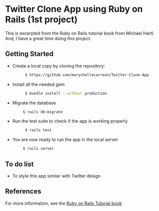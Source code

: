 # Twitter Clone App using Ruby on Rails (1st project)

This is excerpted from the Ruby on Rails tutorial book from Michael Hartl.
And, I have a great time doing this project.



## Getting Started
 - Create a local copy by cloning the repository:
 ```sh
          $ https://github.com/marychellecarreon/Twitter-Clone-App
 ```
 - Install all the needed gem
 ```sh 
          $ bundle install --without production
```
 - Migrate the database
  ```sh 
          $ rails db:migrate
```       
 - Run the test suite to check if the app is working properly
 ```sh 
          $ rails test
```   
  - You are now ready to run the app in the local server
 
  ```sh 
          $ rails server
```   

## To do list
 - To style this app similar with Twitter design
 
 
## References
For more information, see the [Ruby on Rails Tutorial book](https://www.railstutorial.org/book/frontmatter)
